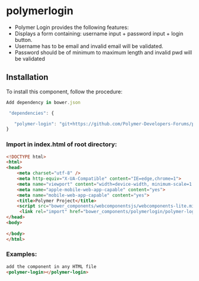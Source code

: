 # polymerlogin

* Polymer Login provides the following features:
* Displays a form containing: username input + password input + login button.
* Username has to be email and invalid email will be validated.
* Password should be of minimum to maximum length and invalid pwd will be validated

## Installation

To install this component, follow the procedure:
 ```js 
 Add dependency in bower.json

  "dependencies": {

    "polymer-login": "git+https://github.com/Polymer-Developers-Forums/polymerlogin.git"
}
```


### Import in index.html of root directory: 
```html
<!DOCTYPE html>
<html>
<head>
    <meta charset="utf-8" />
    <meta http-equiv="X-UA-Compatible" content="IE=edge,chrome=1">
    <meta name="viewport" content="width=device-width, minimum-scale=1.0, initial-scale=1.0, user-scalable=yes">
    <meta name="apple-mobile-web-app-capable" content="yes">
    <meta name="mobile-web-app-capable" content="yes">
    <title>Polymer Project</title>
    <script src="bower_components/webcomponentsjs/webcomponents-lite.min.js"></script>   
     <link rel="import" href="bower_components/polymerlogin/polymer-login.html" />    
</head>
<body>
      
</body>
</html>
```
### Examples:

```html
add the component in any HTML file
<polymer-login></polymer-login>
```
